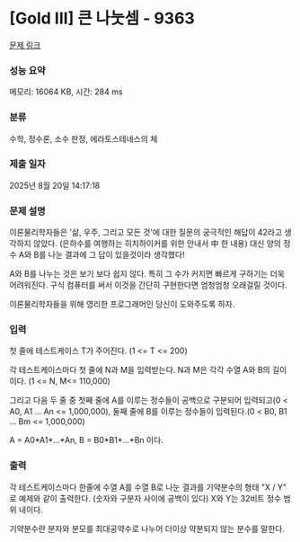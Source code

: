 # [Gold III] 큰 나눗셈 - 9363 

[문제 링크](https://www.acmicpc.net/problem/9363) 

### 성능 요약

메모리: 16064 KB, 시간: 284 ms

### 분류

수학, 정수론, 소수 판정, 에라토스테네스의 체

### 제출 일자

2025년 8월 20일 14:17:18

### 문제 설명

<p>이론물리학자들은 '삶, 우주, 그리고 모든 것'에 대한 질문의 궁극적인 해답이 42라고 생각하지 않았다. (은하수를 여행하는 히치하이커를 위한 안내서 中 한 내용) 대신 양의 정수 A와 B를 나눈 결과에 그 답이 있을것이라 생각했다!</p>

<p>A와 B를 나누는 것은 보기 보다 쉽지 않다. 특히 그 수가 커지면 빠르게 구하기는 더욱 어려워진다. 구식 컴퓨터를 써서 이것을 간단히 구현한다면 엄청엄청 오래걸릴 것이다.</p>

<p>이론물리학자들을 위해 영리한 프로그래머인 당신이 도와주도록 하자.</p>

### 입력 

 <p>첫 줄에 테스트케이스 T가 주어진다. (1 <= T <= 200)</p>

<p>각 테스트케이스마다 첫 줄에 N과 M을 입력받는다. N과 M은 각각 수열 A와 B의 길이이다. (1 <= N, M<= 110,000)</p>

<p>그리고 다음 두 줄 중 첫째 줄에 A를 이루는 정수들이 공백으로 구분되어 입력되고(0 < A0, A1 … An <= 1,000,000), 둘째 줄에 B를 이루는 정수들이 입력된다.(0 < B0, B1 … Bm <= 1,000,000) </p>

<p>A = A0*A1*...*An, B = B0*B1*...*Bn 이다.</p>

### 출력 

 <p>각 테스트케이스마다 한줄에 수열 A를 수열 B로 나눈 결과를 기약분수의 형태 "X / Y" 로 예제와 같이 출력한다. (숫자와 구분자 사이에 공백이 있다) X와 Y는 32비트 정수 범위 내이다.</p>

<p>기약분수란 분자와 분모를 최대공약수로 나누어 더이상 약분되지 않는 분수를 말한다.</p>

